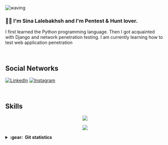 ![waving](https://capsule-render.vercel.app/api?type=waving&height=200&text=SinaLalebakhsh%20&fontAlignY=40&color=gradient)
 

### :man_technologist: I'm Sina Lalebakhsh and I'm Pentest & Hunt lover. 
I first learned the Python programming language. Then I got acquainted with Django and network penetration testing. I am currently learning how to test web application penetration


<br>
<h2>Social Networks</h2>

 [![LinkedIn][2.2]][2] [![Instagram][3.2]][3] 


[2.2]: https://s6.uupload.ir/files/2_96dw.png
[3.2]: https://s6.uupload.ir/files/1_7xy9.png


[2]: https://www.linkedin.com/in/sina-lalebakhsh-137a41237/
[3]: https://www.instagram.com/sinalalebakhsh

<br>
<h2>Skills</h2>

<p align="center">
  <a href="https://skillicons.dev">
    <img src="https://skillicons.dev/icons?i=git,vscode" />
  </a>
</p>
<p align="center">
  <a href="https://skillicons.dev">
    <img src="https://skillicons.dev/icons?i=python,django,github" />
  </a>
</p>

<details close="true">
  <summary><b>:gear: &nbsp;Git statistics</b></summary>
  <img height="150px" src="https://github-readme-stats.vercel.app/api?username=sinalalebakhsh&show_icons=true&theme=highcontrast" />
  <img height="150px" src="https://github-readme-stats.vercel.app/api/top-langs/?username=sinalalebakhsh&hide=html&layout=compact&theme=highcontrast" />
 

 
 </details>
